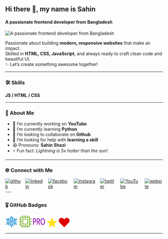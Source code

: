 ## Hi there 👋, my name is Sahin  
#### A passionate frontend developer from Bangladesh  

![A passionate frontend developer from Bangladesh](https://yt3.googleusercontent.com/5Z0udUbo1tvh5oeyeZpHTNoeSdVhuqui6dWMocgblvTllQqpzwRTzG_b-tIRB9-x0xg4qxXfCw=w1138-fcrop64=1,00005a57ffffa5a8-k-c0xffffffff-no-nd-rj)

Passionate about building **modern, responsive websites** that make an impact.  
Skilled in **HTML, CSS, JavaScript**, and always ready to craft clean code and beautiful UI.  
✨ Let’s create something awesome together!  

---

### 🛠 Skills  
**JS / HTML / CSS**

---

### 📌 About Me  
- 🔭 I’m currently working on **YouTube**  
- 🌱 I’m currently learning **Python**  
- 👯 I’m looking to collaborate on **Github**  
- 🤔 I’m looking for help with **learning a skill**  
- 😄 Pronouns: **Sahin Shazi**  
- ⚡ Fun fact: *Lightning is 5x hotter than the sun!*  

---

### 🌐 Connect with Me  

<div style="display: flex; gap: 15px; align-items: center;">

  <a href="https://github.com/SahinShaz">
    <img src="https://cdn.jsdelivr.net/npm/simple-icons@3.0.1/icons/github.svg?color=white" alt="github" height="40">
  </a>

  <a href="https://www.linkedin.com/in/SahinShaz/">
    <img src="https://cdn.jsdelivr.net/npm/simple-icons@3.0.1/icons/linkedin.svg?color=white" alt="linkedin" height="40">
  </a>

  <a href="https://www.facebook.com/SahinShaz">
    <img src="https://cdn.jsdelivr.net/npm/simple-icons@3.0.1/icons/facebook.svg?color=white" alt="facebook" height="40">
  </a>

  <a href="https://www.instagram.com/sahinshazi/">
    <img src="https://cdn.jsdelivr.net/npm/simple-icons@3.0.1/icons/instagram.svg?color=white" alt="instagram" height="40">
  </a>

  <a href="https://twitter.com/sahin_tech_1">
    <img src="https://cdn.jsdelivr.net/npm/simple-icons@3.0.1/icons/twitter.svg?color=white" alt="twitter" height="40">
  </a>

  <a href="https://www.youtube.com/channel/SahinShaz">
    <img src="https://cdn.jsdelivr.net/npm/simple-icons@3.0.1/icons/youtube.svg?color=white" alt="YouTube" height="40">
  </a>

  <a href="https://youtube.com/@sahinshaji?si=bDg6Gc8inaDqSBz3">
    <img src="https://cdn.jsdelivr.net/npm/simple-icons@3.0.1/icons/icloud.svg?color=white" alt="website" height="40">
  </a>

</div>
---

### 🎖️ GitHub Badges  
<a href='https://archiveprogram.github.com/'><img src='https://raw.githubusercontent.com/acervenky/animated-github-badges/master/assets/acbadge.gif' width='40' height='40'></a>
<a href='https://docs.github.com/en/developers'><img src='https://raw.githubusercontent.com/acervenky/animated-github-badges/master/assets/devbadge.gif' width='40' height='40'></a>
<a href='https://github.com/pricing'><img src='https://raw.githubusercontent.com/acervenky/animated-github-badges/master/assets/pro.gif' width='40' height='40'></a>
<a href='https://stars.github.com/'><img src='https://raw.githubusercontent.com/acervenky/animated-github-badges/master/assets/starbadge.gif' width='35' height='35'></a>
<a href='https://docs.github.com/en/github/supporting-the-open-source-community-with-github-sponsors'><img src='https://raw.githubusercontent.com/acervenky/animated-github-badges/master/assets/sponsorbadge.gif' width='35' height='35'></a>  

---
